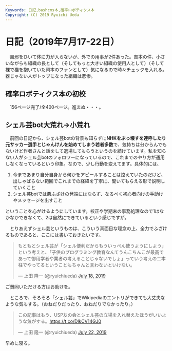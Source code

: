 ```yaml
---
Keywords: 日記,bashcms本,確率ロボティクス本
Copyright: (C) 2019 Ryuichi Ueda
---
```


# 日記（2019年7月17-22日）

　風邪をひいて体に力が入らないが、外での用事が2件あった。吉本の件、小さいながらも組織の長として（そしてもっと大きい組織の使用人として）（そして裸で猫を抱いていた岡本のファンとして）気になるので時々チェックを入れる。器じゃない人がトップになった組織は悲惨。


## 確率ロボティクス本の初校

　156ページ完了/全400ページ。進まぬ・・・。

## シェル芸bot大荒れ->小荒れ

　前回の日記から、シェル芸botの背景も知らずに**NHKをぶっ壊すを連呼したり元サッカー選手とじゃんけんを始めてしまう若者多数**で、気持ちは分からんでもないけど作者さんと話をして退場してもらうというのを続けています。私を知らない人がシェル芸botのフォロワーになっているので、これまでのやり方が通用しなくなっているという印象。なので、少し行動を変えてます。具体的には、

1. 今まであまり自分自身から何かをアピールすることは控えていたのだけど、出しゃばらない範囲でこれまでの経緯を丁寧に、聞いてもらえる形で説明していくこと
1. シェル芸botでは悪ふざけの発端にはならず、なるべく初心者向けの手助けやメッセージを出すこと

ということを心がけるようにしています。校正や学期末の事務処理なので1はなかなかできなくて、2は自然にできているという感じですが。

　とりあえずシェル芸というものは、こういう真面目な理念の上、全力でふざけるものであると、ここには書いておきたいです。

<blockquote class="twitter-tweet" data-partner="tweetdeck"><p lang="ja" dir="ltr">もともとシェル芸が「シェル便利だからもういっぺん使うようにしよう」という考えと、「子供のプログラミング教育なんてうんこちんこが最高であって御用学者や業者の考えることじゃないでしょ」っていう考えの二本柱でやってるということもちゃんと言わないといけない。</p>&mdash; 上田 隆一 (@ryuichiueda) <a href="https://twitter.com/ryuichiueda/status/1151764119541784576?ref_src=twsrc%5Etfw">July 18, 2019</a></blockquote>
<script async src="https://platform.twitter.com/widgets.js" charset="utf-8"></script>

ご賛同いただける方はお助けを。


　ところで、そろそろ「シェル芸」でWikipediaのエントリができても大丈夫なような気もする。（おねだりだったり、おねだりでなかったり。）

<blockquote class="twitter-tweet" data-partner="tweetdeck"><p lang="ja" dir="ltr">この記事はもう、USP友の会とシェル芸の立場を入れ替えたほうがいいような気がする。<a href="https://t.co/DlkCV14GJ0">https://t.co/DlkCV14GJ0</a></p>&mdash; 上田 隆一 (@ryuichiueda) <a href="https://twitter.com/ryuichiueda/status/1153291921265025024?ref_src=twsrc%5Etfw">July 22, 2019</a></blockquote>
<script async src="https://platform.twitter.com/widgets.js" charset="utf-8"></script>



早めに寝る。
